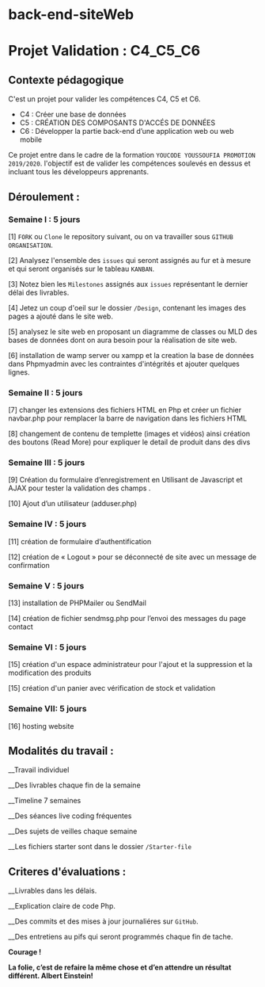 # back-end-siteWeb
# Projet Validation :  C4_C5_C6

## Contexte pédagogique 

C'est un projet pour valider les compétences C4, C5 et C6. 

-  C4 : Créer une base de données
-  C5 : CRÉATION DES COMPOSANTS D'ACCÉS DE DONNÉES  
-  C6 : Développer la partie back-end d’une application web ou web mobile

Ce projet entre dans le cadre de la formation `YOUCODE YOUSSOUFIA PROMOTION 2019/2020`. l'objectif est de valider les compétences soulevés en dessus et incluant tous les développeurs apprenants. 


## Déroulement : 

### Semaine I : 5 jours

[1] `FORK` ou `Clone` le repository suivant, ou on va travailler sous `GITHUB ORGANISATION`.

[2] Analysez l'ensemble des `issues` qui seront assignés au fur et à mesure et qui seront organisés sur le tableau `KANBAN`.

[3] Notez bien les `Milestones` assignés aux `issues` représentant le dernier délai des livrables.  

[4] Jetez un coup d'oeil sur le dossier `/Design`, contenant les images des pages a ajouté dans le site web. 

[5] analysez le site web en proposant un diagramme de classes ou MLD des bases de données dont on aura besoin pour la réalisation de site web.

[6] installation de wamp server ou xampp et la creation la base de données dans Phpmyadmin avec les contraintes d'intégrités et ajouter quelques lignes.

 
### Semaine II : 5 jours 

[7]  changer les extensions des fichiers HTML en Php et créer un fichier navbar.php pour remplacer la barre de navigation dans les fichiers HTML 

[8]  changement de contenu de templette (images et vidéos) ainsi création des boutons (Read More) pour expliquer le detail de produit dans des divs

### Semaine III : 5 jours 

[9] Création du formulaire d’enregistrement en Utilisant de Javascript et AJAX pour tester la validation des champs . 

[10] Ajout d’un utilisateur (adduser.php)

### Semaine IV : 5 jours 

[11] création de formulaire d’authentification

[12] création de « Logout » pour se déconnecté de site avec un message de confirmation

### Semaine V : 5 jours 

[13] installation de PHPMailer ou SendMail

[14] création de fichier sendmsg.php pour l’envoi des messages du page contact 

### Semaine VI : 5 jours 

[15] création d'un espace administrateur pour l'ajout et la suppression et la modification des produits

[15] création d'un panier avec vérification de stock et validation

### Semaine VII: 5 jours

[16] hosting website


## Modalités du travail :

__Travail individuel 

__Des livrables chaque fin de la semaine 

__Timeline 7 semaines 

__Des séances live coding fréquentes

__Des sujets de veilles chaque semaine

__Les fichiers starter sont dans le dossier `/Starter-file`


## Criteres d'évaluations  :

__Livrables dans les délais.

__Explication claire de code Php.

__Des commits et des mises à jour journaliéres sur `GitHub`.

__Des entretiens au pifs qui seront programmés chaque fin de tache.


**Courage !**

**La folie, c’est de refaire la même chose et d’en attendre un résultat différent. Albert Einstein!** 
